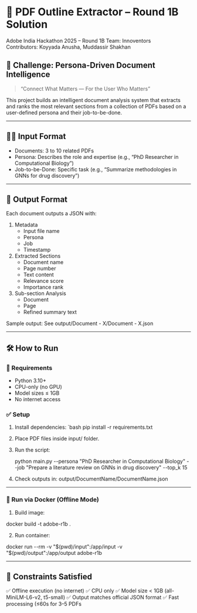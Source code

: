 # 🧠 PDF Outline Extractor – Round 1B Solution
Adobe India Hackathon 2025 – Round 1B 
Team: Innoventors  
Contributors: Koyyada Anusha, Muddassir Shakhan

## 🚀 Challenge: Persona-Driven Document Intelligence

> “Connect What Matters — For the User Who Matters”

This project builds an intelligent document analysis system that extracts and ranks the most relevant sections from a collection of PDFs based on a user-defined persona and their job-to-be-done.

---

## 🧑‍💼 Input Format

- Documents: 3 to 10 related PDFs
- Persona: Describes the role and expertise (e.g., “PhD Researcher in Computational Biology”)
- Job-to-be-Done: Specific task (e.g., “Summarize methodologies in GNNs for drug discovery”)

---

## 🧠 Output Format

Each document outputs a JSON with:
1. Metadata
   - Input file name
   - Persona
   - Job
   - Timestamp
2. Extracted Sections
   - Document name
   - Page number
   - Text content
   - Relevance score
   - Importance rank
3. Sub-section Analysis
   - Document
   - Page
   - Refined summary text

Sample output: See output/Document - X/Document - X.json

---

## 🛠️ How to Run

### 🧪 Requirements
- Python 3.10+
- CPU-only (no GPU)
- Model sizes ≤ 1GB
- No internet access

### ✅ Setup

1. Install dependencies:
   `bash
   pip install -r requirements.txt
   
3. Place PDF files inside input/ folder.

4. Run the script:

   python main.py --persona "PhD Researcher in Computational Biology" --job "Prepare a literature review on GNNs in drug discovery" --top_k 15

4. Check outputs in: output/DocumentName/DocumentName.json

---

### 🐳 Run via Docker (Offline Mode)

1. Build image:

docker build -t adobe-r1b .

2. Run container:

docker run --rm -v "$(pwd)/input":/app/input -v "$(pwd)/output":/app/output adobe-r1b

---

## 📌 Constraints Satisfied

✅ Offline execution (no internet)
✅ CPU only
✅ Model size < 1GB (all-MiniLM-L6-v2, t5-small)
✅ Output matches official JSON format
✅ Fast processing (≤60s for 3–5 PDFs

